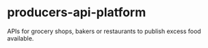 # producers-api-platform
APIs for grocery shops, bakers or restaurants to publish excess food available.
